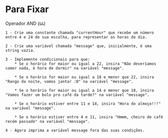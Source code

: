 # Para Fixar

Operador AND (`&&`)

    1 - Crie uma constante chamada "currentHour" que recebe um número entre 4 e 24 de sua escolha, para representar as horas do dia.
    
    2 - Crie uma variável chamada "message" que, inicialmente, é uma string vazia.
    
    3 - Implemente condicionais para que:
        * Se o horário for maior ou igual a 22, insira "Não deveríamos comer nada, é hora de dormir" na variável "message".
        
        * Se o horário for maior ou igual a 18 e menor que 22, insira "Rango da noite, vamos jantar :D" na variável "message".
        
        * Se o horário for maior ou igual a 14 e menor que 18, insira "Vamos fazer um bolo pro café da tarde?" na variável "message".
        
        * Se o horário estiver entre 11 e 14, insira "Hora do almoço!!!" na variável "message".
        
        * Se o horário estiver entre 4 e 11, insira "Hmmm, cheiro de café recém passado" na variável "message".
    
    4 - Agora imprima a variável message fora das suas condições.